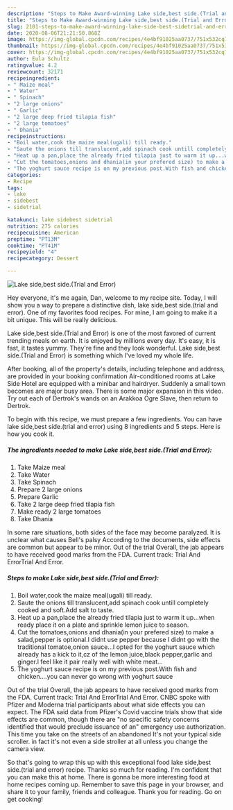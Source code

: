 ```yaml
---
description: "Steps to Make Award-winning Lake side,best side.(Trial and Error)"
title: "Steps to Make Award-winning Lake side,best side.(Trial and Error)"
slug: 2101-steps-to-make-award-winning-lake-side-best-sidetrial-and-error
date: 2020-08-06T21:21:50.868Z
image: https://img-global.cpcdn.com/recipes/4e4bf91025aa0737/751x532cq70/lake-sidebest-sidetrial-and-error-recipe-main-photo.jpg
thumbnail: https://img-global.cpcdn.com/recipes/4e4bf91025aa0737/751x532cq70/lake-sidebest-sidetrial-and-error-recipe-main-photo.jpg
cover: https://img-global.cpcdn.com/recipes/4e4bf91025aa0737/751x532cq70/lake-sidebest-sidetrial-and-error-recipe-main-photo.jpg
author: Eula Schultz
ratingvalue: 4.2
reviewcount: 32171
recipeingredient:
- " Maize meal"
- " Water"
- " Spinach"
- "2 large onions"
- " Garlic"
- "2 large deep fried tilapia fish"
- "2 large tomatoes"
- " Dhania"
recipeinstructions:
- "Boil water,cook the maize meal(ugali) till ready."
- "Saute the onions till translucent,add spinach cook untill completely cooked and soft.Add salt to taste."
- "Heat up a pan,place the already fried tilapia just to warm it up...when ready place it on a plate and sprinkle lemon juice to season."
- "Cut the tomatoes,onions and dhania(in your prefered size) to make a salad,pepper is optional.I didnt use pepper because I didnt go with the traditional tomatoe,onion sauce...I opted for the yoghurt sauce which already has a kick to it,cz of the lemon juice,black pepper,garlic and ginger.l feel like it pair really well with white meat..."
- "The yoghurt sauce recipe is on my previous post.With fish and chicken....you can never go wrong with yoghurt sauce"
categories:
- Recipe
tags:
- lake
- sidebest
- sidetrial

katakunci: lake sidebest sidetrial 
nutrition: 275 calories
recipecuisine: American
preptime: "PT13M"
cooktime: "PT41M"
recipeyield: "4"
recipecategory: Dessert

---
```



![Lake side,best side.(Trial and Error)](https://img-global.cpcdn.com/recipes/4e4bf91025aa0737/751x532cq70/lake-sidebest-sidetrial-and-error-recipe-main-photo.jpg)

Hey everyone, it's me again, Dan, welcome to my recipe site. Today, I will show you a way to prepare a distinctive dish, lake side,best side.(trial and error). One of my favorites food recipes. For mine, I am going to make it a bit unique. This will be really delicious.

Lake side,best side.(Trial and Error) is one of the most favored of current trending meals on earth. It is enjoyed by millions every day. It's easy, it is fast, it tastes yummy. They're fine and they look wonderful. Lake side,best side.(Trial and Error) is something which I've loved my whole life.

After booking, all of the property&#39;s details, including telephone and address, are provided in your booking confirmation Air-conditioned rooms at Lake Side Hotel are equipped with a minibar and hairdryer. Suddenly a small town becomes are major busy area. There is some major expansion in this video. Try out each of Dertrok&#39;s wands on an Arakkoa Ogre Slave, then return to Dertrok.


To begin with this recipe, we must prepare a few ingredients. You can have lake side,best side.(trial and error) using 8 ingredients and 5 steps. Here is how you cook it.

<!--inarticleads1-->

##### The ingredients needed to make Lake side,best side.(Trial and Error):

1. Take  Maize meal
1. Take  Water
1. Take  Spinach
1. Prepare 2 large onions
1. Prepare  Garlic
1. Take 2 large deep fried tilapia fish
1. Make ready 2 large tomatoes
1. Take  Dhania


In some rare situations, both sides of the face may become paralyzed. It is unclear what causes Bell&#39;s palsy According to the documents, side effects are common but appear to be minor. Out of the trial Overall, the jab appears to have received good marks from the FDA. Current track: Trial And ErrorTrial And Error. 

<!--inarticleads2-->

##### Steps to make Lake side,best side.(Trial and Error):

1. Boil water,cook the maize meal(ugali) till ready.
1. Saute the onions till translucent,add spinach cook untill completely cooked and soft.Add salt to taste.
1. Heat up a pan,place the already fried tilapia just to warm it up...when ready place it on a plate and sprinkle lemon juice to season.
1. Cut the tomatoes,onions and dhania(in your prefered size) to make a salad,pepper is optional.I didnt use pepper because I didnt go with the traditional tomatoe,onion sauce...I opted for the yoghurt sauce which already has a kick to it,cz of the lemon juice,black pepper,garlic and ginger.l feel like it pair really well with white meat...
1. The yoghurt sauce recipe is on my previous post.With fish and chicken....you can never go wrong with yoghurt sauce


Out of the trial Overall, the jab appears to have received good marks from the FDA. Current track: Trial And ErrorTrial And Error. CNBC spoke with Pfizer and Moderna trial participants about what side effects you can expect. The FDA said data from Pfizer&#39;s Covid vaccine trials show that side effects are common, though there are &#34;no specific safety concerns identified that would preclude issuance of an&#34; emergency use authorization. This time you take on the streets of an abandoned It&#39;s not your typical side scroller. in fact it&#39;s not even a side stroller at all unless you change the camera view. 

So that's going to wrap this up with this exceptional food lake side,best side.(trial and error) recipe. Thanks so much for reading. I'm confident that you can make this at home. There is gonna be more interesting food at home recipes coming up. Remember to save this page in your browser, and share it to your family, friends and colleague. Thank you for reading. Go on get cooking!
